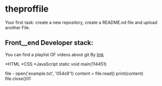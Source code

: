 # theproffile
Your first task: create a new repository, create a README.nd file and upload another File.

## Front__end Developer stack:

You can find a playlist OF videos about git By [link](https://www.youtube.com/watch?v=fSBu9zquZWA&t=1s)

*HTML
﻿﻿*CSS
﻿﻿*JavaScript
  static void main(114451)

file - open('example.txt', '054s9'1)
content = file.read()
print(content)
file.close()01
